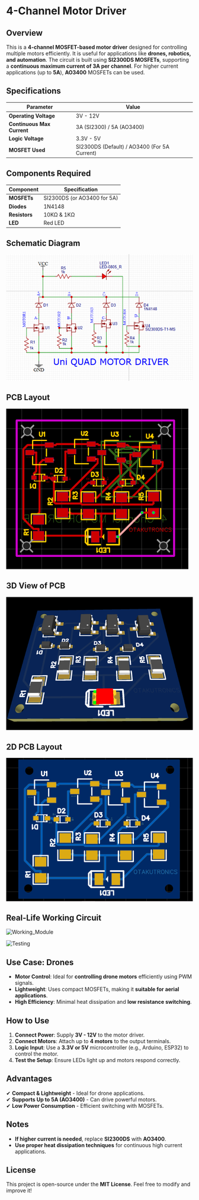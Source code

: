 # 4-Channel Motor Driver

## Overview
This is a **4-channel MOSFET-based motor driver** designed for controlling multiple motors efficiently. It is useful for applications like **drones, robotics, and automation**. The circuit is built using **SI2300DS MOSFETs**, supporting a **continuous maximum current of 3A per channel**. For higher current applications (up to **5A**), **AO3400** MOSFETs can be used.

## Specifications
| Parameter | Value |
|-----------|-------|
| **Operating Voltage** | 3V - 12V |
| **Continuous Max Current** | 3A (SI2300) / 5A (AO3400) |
| **Logic Voltage** | 3.3V - 5V |
| **MOSFET Used** | SI2300DS (Default) / AO3400 (For 5A Current) |

## Components Required
| Component | Specification |
|-----------|--------------|
| **MOSFETs** | SI2300DS (or AO3400 for 5A) |
| **Diodes** | 1N4148 |
| **Resistors** | 10KΩ & 1KΩ |
| **LED** | Red LED |

## Schematic Diagram
![Schematic](https://github.com/im-Fatima/4_Channel_Motor_Driver/blob/main/Motor_Driver_Schematic.png)

## PCB Layout
![Layout](https://github.com/im-Fatima/4_Channel_Motor_Driver/blob/main/Motor_Driver_Layout.png)

## 3D View of PCB
![3D View](https://github.com/im-Fatima/4_Channel_Motor_Driver/blob/main/Motor_Driver_3D_View.png)

## 2D PCB Layout
![2D View](https://github.com/im-Fatima/4_Channel_Motor_Driver/blob/main/Motor_Driver_2D_View.png)

## Real-Life Working Circuit
![Working_Module](https://github.com/im-Fatima/4_Channel_Motor_Driver/blob/main/Working_Module.jpg)

![Testing](https://github.com/im-Fatima/4_Channel_Motor_Driver/blob/main/Testing.jpg)

## Use Case: Drones
- **Motor Control**: Ideal for **controlling drone motors** efficiently using PWM signals.
- **Lightweight**: Uses compact MOSFETs, making it **suitable for aerial applications**.
- **High Efficiency**: Minimal heat dissipation and **low resistance switching**.


## How to Use
1. **Connect Power**: Supply **3V - 12V** to the motor driver.
2. **Connect Motors**: Attach up to **4 motors** to the output terminals.
3. **Logic Input**: Use a **3.3V or 5V** microcontroller (e.g., Arduino, ESP32) to control the motor.
5. **Test the Setup**: Ensure LEDs light up and motors respond correctly.




## Advantages
✔ **Compact & Lightweight** - Ideal for drone applications.  
✔ **Supports Up to 5A (AO3400)** - Can drive powerful motors.  
✔ **Low Power Consumption** - Efficient switching with MOSFETs.  

## Notes
- **If higher current is needed**, replace **SI2300DS** with **AO3400**.
- **Use proper heat dissipation techniques** for continuous high current applications.

## License
This project is open-source under the **MIT License**. Feel free to modify and improve it!
